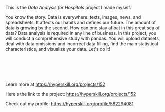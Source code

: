 This is the *Data Analysis for Hospitals* project I made myself.


<div>
<p>You know the story. Data is everywhere: texts, images, news, and spreadsheets. It affects our habits and defines our future. The amount of data is growing by the second. How can one stay afloat in this great sea of data? Data analysis is required in any line of business. In this project, you will conduct a comprehensive study with pandas. You will upload datasets, deal with data omissions and incorrect data filling, find the main statistical characteristics, and visualize your data. Let's do it!</p>

<p><br>
 </p>
</div><br/><br/>Learn more at <a href="https://hyperskill.org/projects/152?utm_source=ide&utm_medium=ide&utm_campaign=ide&utm_content=project-card">https://hyperskill.org/projects/152</a>

Here's the link to the project: https://hyperskill.org/projects/152

Check out my profile: https://hyperskill.org/profile/582294081